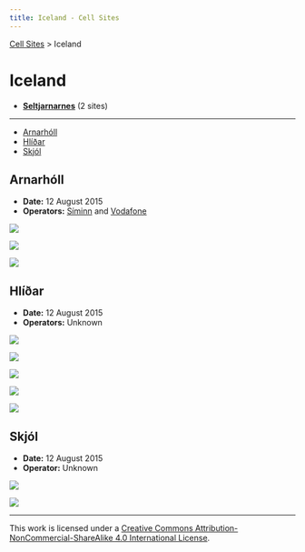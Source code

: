 ```yaml
---
title: Iceland - Cell Sites
---
```


[Cell Sites](../) > Iceland

# Iceland

* **[Seltjarnarnes](seltjarnarnes)** (2 sites)

---

* [Arnarhóll](#arnarhóll)
* [Hlíðar](#hlíðar)
* [Skjól](#skjól)

## Arnarhóll

* **Date:** 12 August 2015
* **Operators:** [Síminn] and [Vodafone]

![](https://f001.backblazeb2.com/file/CellSites/IS/20150812-084521.jpg)

![](https://f001.backblazeb2.com/file/CellSites/IS/20150812-084553.jpg)

![](https://f001.backblazeb2.com/file/CellSites/IS/20150812-084604.jpg)

## Hlíðar

* **Date:** 12 August 2015
* **Operators:** Unknown

![](https://f001.backblazeb2.com/file/CellSites/IS/20150812-110751.jpg)

![](https://f001.backblazeb2.com/file/CellSites/IS/20150812-110227.jpg)

![](https://f001.backblazeb2.com/file/CellSites/IS/20150812-110355.jpg)

![](https://f001.backblazeb2.com/file/CellSites/IS/20150812-110249.jpg)

![](https://f001.backblazeb2.com/file/CellSites/IS/20150812-110432.jpg)

## Skjól

* **Date:** 12 August 2015
* **Operator:** Unknown

![](https://f001.backblazeb2.com/file/CellSites/IS/20150812-071808.jpg)

![](https://f001.backblazeb2.com/file/CellSites/IS/20150812-071539.jpg)

[Síminn]: https://en.wikipedia.org/wiki/S%C3%ADminn
[Vodafone]: https://en.wikipedia.org/wiki/Vodafone_Iceland

---

This work is licensed under a [Creative Commons Attribution-NonCommercial-ShareAlike 4.0 International License](http://creativecommons.org/licenses/by-nc-sa/4.0/).
